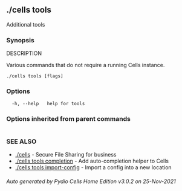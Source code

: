 ## ./cells tools

Additional tools

### Synopsis


DESCRIPTION

  Various commands that do not require a running Cells instance.


```
./cells tools [flags]
```

### Options

```
  -h, --help   help for tools
```

### Options inherited from parent commands

```
```

### SEE ALSO

* [./cells](./cells)	 - Secure File Sharing for business
* [./cells tools completion](./cells-tools-completion)	 - Add auto-completion helper to Cells
* [./cells tools import-config](./cells-tools-import-config)	 - Import a config into a new location

###### Auto generated by Pydio Cells Home Edition v3.0.2 on 25-Nov-2021

